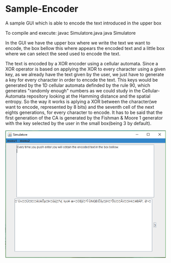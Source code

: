 # Sample-Encoder
A sample GUI which is able to encode the text introduced in the upper box

To compile and execute:
  javac Simulatore.java
  java Simulatore
  
In the GUI we have the upper box where we write the text we want to encode, the box bellow this where appears the encoded text and a little box where we can select the seed used to encode the text.

The text is encoded by a XOR encoder using a cellular automata. Since a XOR operator is based on applying the XOR to every character using a given key, as we already have the text given by the user, we just have to generate a key for every character in order to encode the text. This keys would be generated by the 1D cellular automata definded by the rule 90, which generates "randomly enough" numbers as we could study in the Cellular-Automata repository looking at the Hamming distance and the spatial entropy. So the way it works is aplying a XOR between the character(we want to encode, represented by 8 bits) and the seventh cell of the next eights generations, for every character to encode. It has to be said that the first generation of the CA is generated by the Fishman & Moore 1 generator with the key selected by the user in the small box(being 3 by default).

![GUI example](https://github.com/coloal/Sample-Encoder/blob/master/ExampleImage.png)
